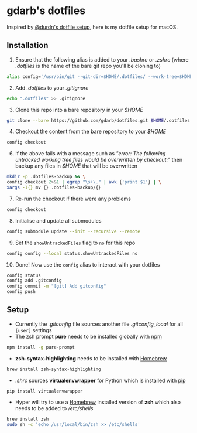 # gdarb's dotfiles
Inspired by [@durdn's dotfile setup](https://www.atlassian.com/git/tutorials/dotfiles), here is my dotfile setup for macOS.

## Installation
1. Ensure that the following alias is added to your _.bashrc_ or _.zshrc_ (where _.dotfiles_ is the name of the bare git repo you'll be cloning to)
```sh
alias config='/usr/bin/git --git-dir=$HOME/.dotfiles/ --work-tree=$HOME'
```

2. Add _.dotfiles_ to your _.gitignore_
```sh
echo ".dotfiles" >> .gitignore
```

3. Clone this repo into a bare repository in your _$HOME_
```sh
git clone --bare https://github.com/gdarb/dotfiles.git $HOME/.dotfiles
```

4. Checkout the content from the bare repository to your _$HOME_
```sh
config checkout
```

6. If the above fails with a message such as _"error: The following untracked working tree files would be overwritten by checkout:"_ then backup any files in _$HOME_ that will be overwritten
```sh
mkdir -p .dotfiles-backup && \
config checkout 2>&1 | egrep "\s+\." | awk {'print $1'} | \
xargs -I{} mv {} .dotfiles-backup/{}
```

7. Re-run the checkout if there were any problems
```sh
config checkout
```

8. Initialise and update all submodules
```sh
config submodule update --init --recursive --remote
```

9. Set the `showUntrackedFiles` flag to `no` for this repo
```sh
config config --local status.showUntrackedFiles no
```

10. Done! Now use the `config` alias to interact with your dotfiles
```sh
config status
config add .gitconfig
config commit -m "[git] Add gitconfig"
config push
```

## Setup
* Currently the _.gitconfig_ file sources another file _.gitconfig_local_ for all `[user]` settings
* The zsh prompt **pure** needs to be installed globally with [npm](https://www.npmjs.com/package/pure-prompt)
```sh
npm install -g pure-prompt
```
* **zsh-syntax-highlighting** needs to be installed with [Homebrew](https://formulae.brew.sh/formula/zsh-syntax-highlighting)
```sh
brew install zsh-syntax-highlighting
```
* _.shrc_ sources **virtualenvwrapper** for Python which is installed with [pip](https://pypi.org/project/virtualenvwrapper/)
```sh
pip install virtualenvwrapper
```
* Hyper will try to use a [Homebrew](https://formulae.brew.sh/formula/zsh) installed version of **zsh** which also needs to be added to _/etc/shells_
```sh
brew install zsh
sudo sh -c 'echo /usr/local/bin/zsh >> /etc/shells'
```
